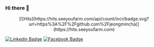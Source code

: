 ### Hi there 👋

<div align=center>
[![Hits](https://hits.seeyoufarm.com/api/count/incr/badge.svg?url=https%3A%2F%2Fgithub.com%2Fjeongmincha)](https://hits.seeyoufarm.com)
</div>

[![Linkedin Badge](https://img.shields.io/badge/-LinkedIn-blue?style=flat-square&logo=Linkedin&logoColor=white&link=https://www.linkedin.com/in/jeongmincha/)](https://www.linkedin.com/in/jeongmincha/)
[![Facebook Badge](https://img.shields.io/badge/facebook-1877f2?style=flat-square&logo=facebook&logoColor=white&link=https://www.facebook.com/cjm9236)](https://www.facebook.com/cjm9236)               

<!--
**jeongmincha/jeongmincha** is a ✨ _special_ ✨ repository because its `README.md` (this file) appears on your GitHub profile.

Here are some ideas to get you started:

- 🔭 I’m currently working on ...
- 🌱 I’m currently learning ...
- 👯 I’m looking to collaborate on ...
- 🤔 I’m looking for help with ...
- 💬 Ask me about ...
- 📫 How to reach me: ...
- 😄 Pronouns: ...
- ⚡ Fun fact: ...
-->
